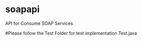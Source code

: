 # soapapi
API for Consume SOAP Services 

#Please follow the Test Folder for test implementation Test.java
